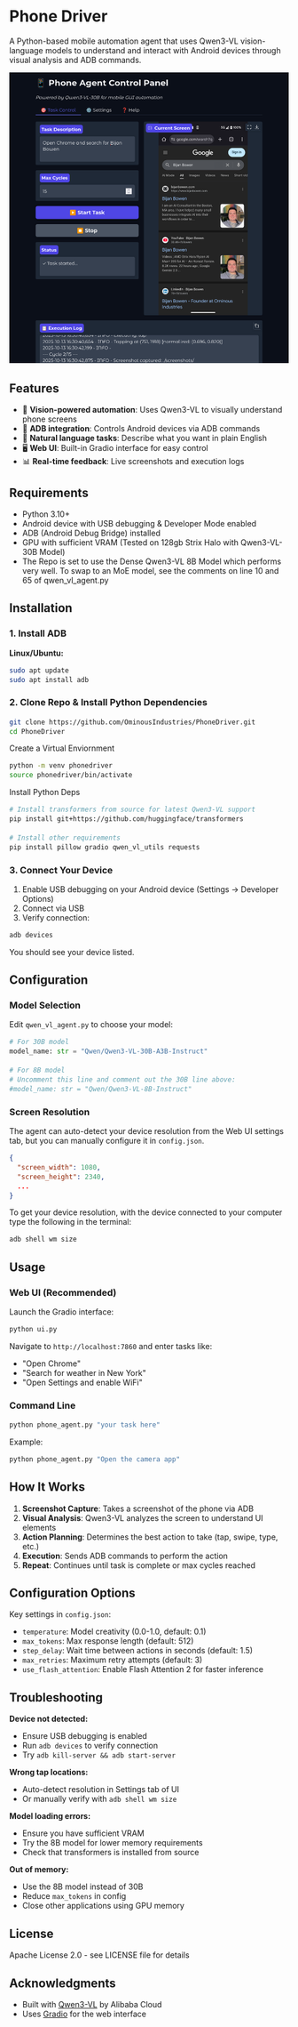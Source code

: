 # Phone Driver

A Python-based mobile automation agent that uses Qwen3-VL vision-language models to understand and interact with Android devices through visual analysis and ADB commands.

<p align="center">
  <img src="Images/PhoneDriver.png" width="600" alt="Phone Driver Demo">
</p>

## Features

- 🤖 **Vision-powered automation**: Uses Qwen3-VL to visually understand phone screens
- 📱 **ADB integration**: Controls Android devices via ADB commands
- 🎯 **Natural language tasks**: Describe what you want in plain English
- 🖥️ **Web UI**: Built-in Gradio interface for easy control
- 📊 **Real-time feedback**: Live screenshots and execution logs

## Requirements

- Python 3.10+
- Android device with USB debugging & Developer Mode enabled
- ADB (Android Debug Bridge) installed
- GPU with sufficient VRAM (Tested on 128gb Strix Halo with Qwen3-VL-30B Model)
- The Repo is set to use the Dense Qwen3-VL 8B Model which performs very well. To swap to an MoE model, see the comments on line 10 and 65 of qwen_vl_agent.py 

## Installation

### 1. Install ADB

**Linux/Ubuntu:**
```bash
sudo apt update
sudo apt install adb
```
### 2. Clone Repo & Install Python Dependencies

```bash
git clone https://github.com/OminousIndustries/PhoneDriver.git
cd PhoneDriver
```
Create a Virtual Enviornment

```bash
python -m venv phonedriver
source phonedriver/bin/activate
```
Install Python Deps

```bash
# Install transformers from source for latest Qwen3-VL support
pip install git+https://github.com/huggingface/transformers

# Install other requirements
pip install pillow gradio qwen_vl_utils requests
```

### 3. Connect Your Device

1. Enable USB debugging on your Android device (Settings → Developer Options)
2. Connect via USB
3. Verify connection:
```bash
adb devices
```
You should see your device listed.

## Configuration

### Model Selection

Edit `qwen_vl_agent.py` to choose your model:

```python
# For 30B model
model_name: str = "Qwen/Qwen3-VL-30B-A3B-Instruct"

# For 8B model 
# Uncomment this line and comment out the 30B line above:
#model_name: str = "Qwen/Qwen3-VL-8B-Instruct"
```

### Screen Resolution

The agent can auto-detect your device resolution from the Web UI settings tab, but you can manually configure it in `config.json`.

```json
{
  "screen_width": 1080,
  "screen_height": 2340,
  ...
}
```

To get your device resolution, with the device connected to your computer type the following in the terminal: 
```bash
adb shell wm size
```

## Usage

### Web UI (Recommended)

Launch the Gradio interface:

```bash
python ui.py
```

Navigate to `http://localhost:7860` and enter tasks like:
- "Open Chrome"
- "Search for weather in New York"
- "Open Settings and enable WiFi"

### Command Line

```bash
python phone_agent.py "your task here"
```

Example:
```bash
python phone_agent.py "Open the camera app"
```

## How It Works

1. **Screenshot Capture**: Takes a screenshot of the phone via ADB
2. **Visual Analysis**: Qwen3-VL analyzes the screen to understand UI elements
3. **Action Planning**: Determines the best action to take (tap, swipe, type, etc.)
4. **Execution**: Sends ADB commands to perform the action
5. **Repeat**: Continues until task is complete or max cycles reached

## Configuration Options

Key settings in `config.json`:

- `temperature`: Model creativity (0.0-1.0, default: 0.1)
- `max_tokens`: Max response length (default: 512)
- `step_delay`: Wait time between actions in seconds (default: 1.5)
- `max_retries`: Maximum retry attempts (default: 3)
- `use_flash_attention`: Enable Flash Attention 2 for faster inference

## Troubleshooting

**Device not detected:**
- Ensure USB debugging is enabled
- Run `adb devices` to verify connection
- Try `adb kill-server && adb start-server`

**Wrong tap locations:**
- Auto-detect resolution in Settings tab of UI
- Or manually verify with `adb shell wm size`

**Model loading errors:**
- Ensure you have sufficient VRAM
- Try the 8B model for lower memory requirements
- Check that transformers is installed from source

**Out of memory:**
- Use the 8B model instead of 30B
- Reduce `max_tokens` in config
- Close other applications using GPU memory

## License

Apache License 2.0 - see LICENSE file for details

## Acknowledgments

- Built with [Qwen3-VL](https://github.com/QwenLM/Qwen-VL) by Alibaba Cloud
- Uses [Gradio](https://gradio.app/) for the web interface
